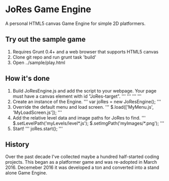 JoRes Game Engine
==================================================
A personal HTML5 canvas Game Engine for simple 2D platformers. 

Try out the sample game
--------------------------
1. Requires Grunt 0.4+ and a web browser that supports HTML5 canvas
2. Clone git repo and run grunt task 'build'
3. Open ../sample/play.html

How it's done
--------------------------
1. Build JoResEngine.js and add the script to your webpage. Your page must have a canvas element with id "JoRes-target".
    ''' <script type="text/javascript" src="JoResEngine.js"></script> '''
    ''' <canvas id="JoRes-target"></canvas> '''
2. Create an instance of the Engine.
    ''' var joRes = new JoResEngine(); '''
3. Override the default menu and load screen.
    ''' $.load(['MyMenu.js', 'MyLoadScreen.js']); '''
4. Add the relative level data and image paths for JoRes to find.
    ''' $.setLevelPath('myLevels/level*.js');
        $.setImgPath('myImages/*.png'); '''
5. Start!
    ''' joRes.start(); '''

History
------------
Over the past decade I've collected maybe a hundred half-started coding 
projects. This began as a platformer game and was re-adopted in March 2016.
Decemeber 2016 it was developed a ton and converted into a stand alone Game
Engine.

